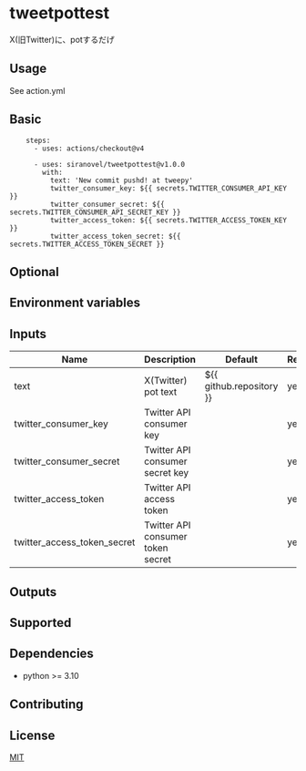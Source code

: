 tweetpottest
============
X(旧Twitter)に、potするだげ

## Usage ##

See action.yml

## Basic ##

~~~
    steps:
      - uses: actions/checkout@v4

      - uses: siranovel/tweetpottest@v1.0.0
        with:
          text: 'New commit pushd! at tweepy'
          twitter_consumer_key: ${{ secrets.TWITTER_CONSUMER_API_KEY }}
          twitter_consumer_secret: ${{ secrets.TWITTER_CONSUMER_API_SECRET_KEY }}
          twitter_access_token: ${{ secrets.TWITTER_ACCESS_TOKEN_KEY }}
          twitter_access_token_secret: ${{ secrets.TWITTER_ACCESS_TOKEN_SECRET }}
~~~

## Optional ##

## Environment variables ##

## Inputs ##

|Name                       |Description                      |Default                 |Required|
|---------------------------|---------------------------------|------------------------|--------|
|text                       |X(Twitter) pot text              |${{ github.repository }}|yes     |
|twitter_consumer_key       |Twitter API consumer key         |                        |yes     |
|twitter_consumer_secret    |Twitter API consumer secret key  |                        |yes     |
|twitter_access_token       |Twitter API access token         |                        |yes     |
|twitter_access_token_secret|Twitter API consumer token secret|                        |yes     |

## Outputs ##

## Supported ##

## Dependencies ##

  * python >= 3.10

## Contributing ##

## License ##

[MIT](LICENSE)









